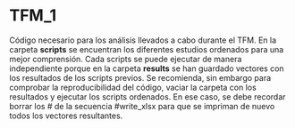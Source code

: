 # TFM_1
Código necesario para los análisis llevados a cabo durante el TFM. En la carpeta **scripts** se encuentran los diferentes estudios ordenados para una mejor comprensión. Cada scripts se puede ejecutar de manera independiente porque en la carpeta **results** se han guardado vectores con los resultados de los scripts previos. Se recomienda, sin embargo para comprobar la reproducibilidad del código, vaciar la carpeta con los resultados y ejecutar los scripts ordenados. En ese caso, se debe recordar borrar los # de la secuencia #write_xlsx para que se impriman de nuevo todos los vectores resultantes. 

